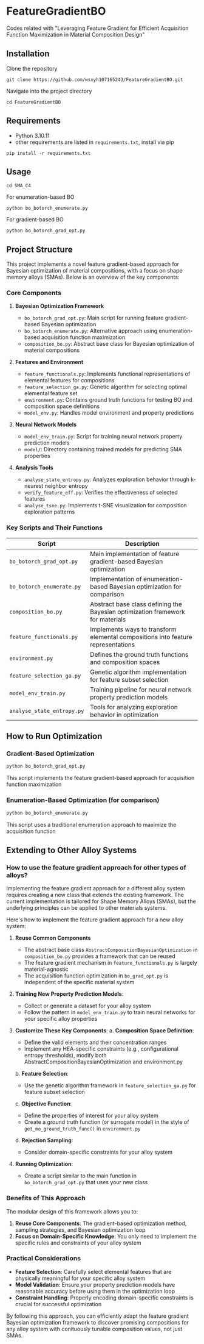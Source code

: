# FeatureGradientBO

Codes related with "Leveraging Feature Gradient for Efficient Acquisition Function Maximization in Material Composition Design"

## Installation

Clone the repository
```
git clone https://github.com/wsxyh107165243/FeatureGradientBO.git
```
Navigate into the project directory
```
cd FeatureGradientBO
```

## Requirements
- Python 3.10.11
- other requirements are listed in `requirements.txt`, install via pip
```
pip install -r requirements.txt
```

## Usage

```
cd SMA_C4
```

For enumeration-based BO
```
python bo_botorch_enumerate.py
```

For gradient-based BO
```
python bo_botorch_grad_opt.py
```

## Project Structure

This project implements a novel feature gradient-based approach for Bayesian optimization of material compositions, with a focus on shape memory alloys (SMAs). Below is an overview of the key components:

### Core Components

1. **Bayesian Optimization Framework**
   - `bo_botorch_grad_opt.py`: Main script for running feature gradient-based Bayesian optimization
   - `bo_botorch_enumerate.py`: Alternative approach using enumeration-based acquisition function maximization
   - `composition_bo.py`: Abstract base class for Bayesian optimization of material compositions

2. **Features and Environment**
   - `feature_functionals.py`: Implements functional representations of elemental features for compositions
   - `feature_selection_ga.py`: Genetic algorithm for selecting optimal elemental feature set
   - `environment.py`: Contains ground truth functions for testing BO and composition space definitions
   - `model_env.py`: Handles model environment and property predictions

3. **Neural Network Models**
   - `model_env_train.py`: Script for training neural network property prediction models
   - `model/`: Directory containing trained models for predicting SMA properties

4. **Analysis Tools**
   - `analyse_state_entropy.py`: Analyzes exploration behavior through k-nearest neighbor entropy
   - `verify_feature_eff.py`: Verifies the effectiveness of selected features
   - `analyse_tsne.py`: Implements t-SNE visualization for composition exploration patterns

### Key Scripts and Their Functions

| Script | Description |
|--------|-------------|
| `bo_botorch_grad_opt.py` | Main implementation of feature gradient-based Bayesian optimization |
| `bo_botorch_enumerate.py` | Implementation of enumeration-based Bayesian optimization for comparison |
| `composition_bo.py` | Abstract base class defining the Bayesian optimization framework for materials |
| `feature_functionals.py` | Implements ways to transform elemental compositions into feature representations |
| `environment.py` | Defines the ground truth functions and composition spaces |
| `feature_selection_ga.py` | Genetic algorithm implementation for feature subset selection |
| `model_env_train.py` | Training pipeline for neural network property prediction models |
| `analyse_state_entropy.py` | Tools for analyzing exploration behavior in optimization |

## How to Run Optimization

### Gradient-Based Optimization

```bash
python bo_botorch_grad_opt.py
```

This script implements the feature gradient-based approach for acquisition function maximization

### Enumeration-Based Optimization (for comparison)

```bash
python bo_botorch_enumerate.py
```

This script uses a traditional enumeration approach to maximize the acquisition function

## Extending to Other Alloy Systems

### How to use the feature gradient approach for other types of alloys?

Implementing the feature gradient approach for a different alloy system requires creating a new class that extends the existing framework. The current implementation is tailored for Shape Memory Alloys (SMAs), but the underlying principles can be applied to other materials systems.

Here's how to implement the feature gradient approach for a new alloy system:

1. **Reuse Common Components**
   - The abstract base class `AbstractCompositionBayesianOptimization` in `composition_bo.py` provides a framework that can be reused
   - The feature gradient mechanism in `feature_functionals.py` is largely material-agnostic
   - The acquisition function optimization in `bo_grad_opt.py` is independent of the specific material system

2. **Training New Property Prediction Models**:
   - Collect or generate a dataset for your alloy system
   - Follow the pattern in `model_env_train.py` to train neural networks for your specific alloy properties
   

3. **Customize These Key Components**:
   a. **Composition Space Definition**:
      - Define the valid elements and their concentration ranges
      - Implement any HEA-specific constraints (e.g., configurational entropy thresholds), modify both AbstractCompositionBayesianOptimization and environment.py

   b. **Feature Selection**:
      - Use the genetic algorithm framework in `feature_selection_ga.py` for feature subset selection

   c. **Objective Function**:
      - Define the properties of interest for your alloy system
      - Create a ground truth function (or surrogate model) in the style of `get_mo_ground_truth_func()` in `environment.py`

   d. **Rejection Sampling**:
      - Consider domain-specific constraints for your alloy system

4. **Running Optimization**:
   - Create a script similar to the main function in `bo_botorch_grad_opt.py` that uses your new class

### Benefits of This Approach

The modular design of this framework allows you to:
1. **Reuse Core Components**: The gradient-based optimization method, sampling strategies, and Bayesian optimization loop
2. **Focus on Domain-Specific Knowledge**: You only need to implement the specific rules and constraints of your alloy system

### Practical Considerations

- **Feature Selection**: Carefully select elemental features that are physically meaningful for your specific alloy system
- **Model Validation**: Ensure your property prediction models have reasonable accuracy before using them in the optimization loop
- **Constraint Handling**: Properly encoding domain-specific constraints is crucial for successful optimization

By following this approach, you can efficiently adapt the feature gradient Bayesian optimization framework to discover promising compositions for any alloy system with conituously tunable composition values, not just SMAs.
